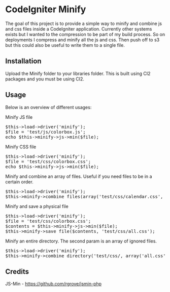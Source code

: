# CodeIgniter Minify

The goal of this project is to provide a simple way to minify and combine js and css files inside a CodeIgniter application. Currently other systems
exists but I wanted to the compression to be part of my build process. So on deployments I compress and minify all the js and css. Then push off to s3
but this could also be useful to write them to a single file.

## Installation

Upload the Minify folder to your libraries folder. This is built using CI2 packages and you must be using CI2.

## Usage

Below is an overview of different usages:

Minify JS file
<pre>
$this->load->driver('minify');
$file = 'test/js/colorbox.js';
echo $this->minify->js->min($file);
</pre>

Minify CSS file
<pre>
$this->load->driver('minify');
$file = 'test/css/colorbox.css';
echo $this->minify->js->min($file);
</pre>

Minify and combine an array of files. Useful if you need files to be in a certain order.
<pre>
$this->load->driver('minify');
$this->minify->combine_files(array('test/css/calendar.css', 'test/css/colorbox.css');
</pre>

Minify and save a physical file
<pre>
$this->load->driver('minify');
$file = 'test/css/colorbox.css';
$contents = $this->minify->js->min($file);
$this->minify->save_file($contents, 'test/css/all.css');
</pre>

Minify an entire directory. The second param is an array of ignored files.
<pre>
$this->load->driver('minify');
$this->minify->combine_directory('test/css/, array('all.css'));
</pre>

## Credits

JS-Min - https://github.com/rgrove/jsmin-php